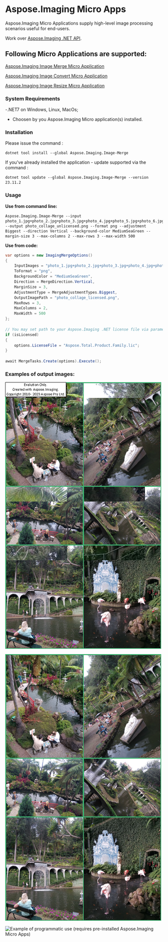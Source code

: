 # Aspose.Imaging Micro Apps
Aspose.Imaging Micro Applications supply high-level image processing scenarios useful for end-users.

Work over [Aspose.Imaging .NET API](https://products.aspose.com/imaging/net/).

## Following Micro Applications are supported:

[Aspose.Imaging Image Merge Micro Application](https://releases.aspose.app/imaging/image-merge-app-net/)  

[Aspose.Imaging Image Convert Micro Application](https://releases.aspose.app/imaging/image-convert-app-net/) 

[Aspose.Imaging Image Resize Micro Application](https://releases.aspose.app/imaging/image-resize-app-net/) 

### System Requirements
-.NET7 on Windows, Linux, MacOs;

- Choosen by you Aspose.Imaging Micro application(s) installed.

### Installation

Please issue the command :

```
dotnet tool install --global Aspose.Imaging.Image-Merge
```

If you've already installed the application - update supported via the command :

```
dotnet tool update --global Aspose.Imaging.Image-Merge --version 23.11.2
```

### Usage
**Use from command line:**

``` 
Aspose.Imaging.Image-Merge --input photo_1.jpg+photo_2.jpg+photo_3.jpg+photo_4.jpg+photo_5.jpg+photo_6.jpg --output photo_collage_unlicensed.png --format png --adjustment Biggest --direction Vertical --background-color MediumSeaGreen --margin-size 3 --max-columns 2 --max-rows 3 --max-width 500
```

**Use from code:**

``` csharp
var options = new ImagingMergeOptions()
{
	InputImages = "photo_1.jpg+photo_2.jpg+photo_3.jpg+photo_4.jpg+photo_5.jpg+photo_6.jpg".Split("+"),
	ToFormat = "png",
	BackgroundColor = "MediumSeaGreen",
	Direction = MergeDirection.Vertical,
	MarginSize = 3,
	AdjustmentType = MergeAdjustmentTypes.Biggest,
	OutputImagePath = "photo_collage_licensed.png",
	MaxRows = 3,
	MaxColumns = 2,
    MaxWidth = 500
};

// You may set path to your Aspose.Imaging .NET license file via parameters
if (isLicensed)
{
	options.LicenseFile = "Aspose.Total.Product.Family.lic";
}

await MergeTasks.Create(options).Execute();
```

### Examples of output images:

![Example of collage produced by Aspose.Imaging Image merge Apps via command line](assets/images/photo_collage_unlicensed.png)

![Example of collage produced by Aspose.Imaging Image merge Apps from rectangular shapes](assets/images/photo_collage_licensed.png)

![Example of programmatic use (requires pre-installed Aspose.Imaging Micro Apps)](examples)



